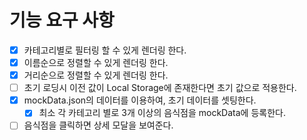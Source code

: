 # 기능 요구 사항

- [x] 카테고리별로 필터링 할 수 있게 렌더링 한다.
- [x] 이름순으로 정렬할 수 있게 렌더링 한다.
- [x] 거리순으로 정렬할 수 있게 렌더링 한다.
- [ ] 초기 로딩시 이전 값이 Local Storage에 존재한다면 초기 값으로 적용한다.
- [x] mockData.json의 데이터를 이용하여, 초기 데이터를 셋팅한다.
  - [x] 최소 각 카테고리 별로 3개 이상의 음식점을 mockData에 등록한다.
- [ ] 음식점을 클릭하면 상세 모달을 보여준다.
